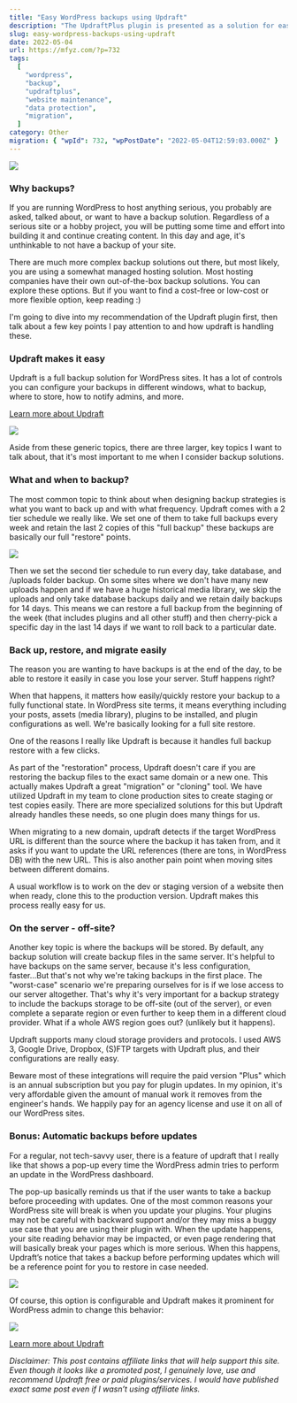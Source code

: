 ```yaml
---
title: "Easy WordPress backups using Updraft"
description: "The UpdraftPlus plugin is presented as a solution for easy WordPress backups, covering scheduling, what to backup, restoration, migration capabilities, and cloud storage integrations. Key features and benefits are highlighted."
slug: easy-wordpress-backups-using-updraft
date: 2022-05-04
url: https://mfyz.com/?p=732
tags:
  [
    "wordpress",
    "backup",
    "updraftplus",
    "website maintenance",
    "data protection",
    "migration",
  ]
category: Other
migration: { "wpId": 732, "wpPostDate": "2022-05-04T12:59:03.000Z" }
---
```


![](/images/archive/en/2022/05/banner-772x250-1.png)

### Why backups?

If you are running WordPress to host anything serious, you probably are asked, talked about, or want to have a backup solution. Regardless of a serious site or a hobby project, you will be putting some time and effort into building it and continue creating content. In this day and age, it's unthinkable to not have a backup of your site.

There are much more complex backup solutions out there, but most likely, you are using a somewhat managed hosting solution. Most hosting companies have their own out-of-the-box backup solutions. You can explore these options. But if you want to find a cost-free or low-cost or more flexible option, keep reading :)

I'm going to dive into my recommendation of the Updraft plugin first, then talk about a few key points I pay attention to and how updraft is handling these.

### Updraft makes it easy

Updraft is a full backup solution for WordPress sites. It has a lot of controls you can configure your backups in different windows, what to backup, where to store, how to notify admins, and more.

[Learn more about Updraft](https://updraftplus.com/?afref=2335&campaign=UpdraftBlogPost)

![](/images/archive/en/2022/05/UpdraftPlus-WordPress-Backup-Plugin-1.15.2-1.jpg.png)

Aside from these generic topics, there are three larger, key topics I want to talk about, that it's most important to me when I consider backup solutions.

### What and when to backup?

The most common topic to think about when designing backup strategies is what you want to back up and with what frequency. Updraft comes with a 2 tier schedule we really like. We set one of them to take full backups every week and retain the last 2 copies of this "full backup" these backups are basically our full "restore" points.

![](/images/archive/en/2022/05/screenshot-2.png)

Then we set the second tier schedule to run every day, take database, and /uploads folder backup. On some sites where we don't have many new uploads happen and if we have a huge historical media library, we skip the uploads and only take database backups daily and we retain daily backups for 14 days. This means we can restore a full backup from the beginning of the week (that includes plugins and all other stuff) and then cherry-pick a specific day in the last 14 days if we want to roll back to a particular date.

### Back up, restore, and migrate easily

The reason you are wanting to have backups is at the end of the day, to be able to restore it easily in case you lose your server. Stuff happens right?

When that happens, it matters how easily/quickly restore your backup to a fully functional state. In WordPress site terms, it means everything including your posts, assets (media library), plugins to be installed, and plugin configurations as well. We're basically looking for a full site restore.

One of the reasons I really like Updraft is because it handles full backup restore with a few clicks.

As part of the "restoration" process, Updraft doesn't care if you are restoring the backup files to the exact same domain or a new one. This actually makes Updraft a great "migration" or "cloning" tool. We have utilized Updraft in my team to clone production sites to create staging or test copies easily. There are more specialized solutions for this but Updraft already handles these needs, so one plugin does many things for us.

When migrating to a new domain, updraft detects if the target WordPress URL is different than the source where the backup it has taken from, and it asks if you want to update the URL references (there are tons, in WordPress DB) with the new URL. This is also another pain point when moving sites between different domains.

A usual workflow is to work on the dev or staging version of a website then when ready, clone this to the production version. Updraft makes this process really easy for us.

### On the server - off-site?

Another key topic is where the backups will be stored. By default, any backup solution will create backup files in the same server. It's helpful to have backups on the same server, because it's less configuration, faster...But that's not why we're taking backups in the first place. The "worst-case" scenario we're preparing ourselves for is if we lose access to our server altogether. That's why it's very important for a backup strategy to include the backups storage to be off-site (out of the server), or even complete a separate region or even further to keep them in a different cloud provider. What if a whole AWS region goes out? (unlikely but it happens).

Updraft supports many cloud storage providers and protocols. I used AWS 3, Google Drive, Dropbox, (S)FTP targets with Updraft plus, and their configurations are really easy.

Beware most of these integrations will require the paid version "Plus" which is an annual subscription but you pay for plugin updates. In my opinion, it's very affordable given the amount of manual work it removes from the engineer's hands. We happily pay for an agency license and use it on all of our WordPress sites.

### Bonus: Automatic backups before updates

For a regular, not tech-savvy user, there is a feature of updraft that I really like that shows a pop-up every time the WordPress admin tries to perform an update in the WordPress dashboard.

The pop-up basically reminds us that if the user wants to take a backup before proceeding with updates. One of the most common reasons your WordPress site will break is when you update your plugins. Your plugins may not be careful with backward support and/or they may miss a buggy use case that you are using their plugin with. When the update happens, your site reading behavior may be impacted, or even page rendering that will basically break your pages which is more serious. When this happens, Updraft’s notice that takes a backup before performing updates which will be a reference point for you to restore in case needed.

![](/images/archive/en/2022/05/2-1.png)

Of course, this option is configurable and Updraft makes it prominent for WordPress admin to change this behavior:

![](/images/archive/en/2022/05/autobackup2.png)

[Learn more about Updraft](https://updraftplus.com/?afref=2335&campaign=UpdraftBlogPost)

_Disclaimer: This post contains affiliate links that will help support this site. Even though it looks like a promoted post, I genuinely love, use and recommend Updraft free or paid plugins/services. I would have published exact same post even if I wasn’t using affiliate links._
